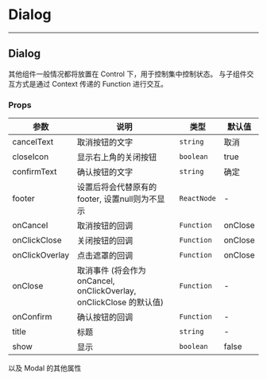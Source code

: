 # Dialog

---

## Dialog

其他组件一般情况都将放置在 Control 下，用于控制集中控制状态。
与子组件交互方式是通过 Context 传递的 Function 进行交互。

### Props

| 参数 | 说明 | 类型 | 默认值 |
|---|---|---|---|
|cancelText|取消按钮的文字|`string`|取消|
|closeIcon|显示右上角的关闭按钮|`boolean`|true|
|confirmText|确认按钮的文字|`string`|确定|
|footer|设置后将会代替原有的footer, 设置null则为不显示|`ReactNode`|-|
|onCancel|取消按钮的回调|`Function`|onClose|
|onClickClose|关闭按钮的回调|`Function`|onClose|
|onClickOverlay|点击遮罩的回调|`Function`|onClose|
|onClose|取消事件 (将会作为 onCancel, onClickOverlay, onClickClose 的默认值)|`Function`|-|
|onConfirm|确认按钮的回调|`Function`|-|
|title|标题|`string`|-|
|show|显示|`boolean`|false|

以及 Modal 的其他属性